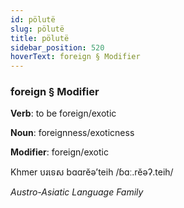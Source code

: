 ```yaml
---
id: pölutë
slug: pölutë
title: pölutë
sidebar_position: 520
hoverText: foreign § Modifier
---
```


### foreign § Modifier

**Verb**: to be foreign/exotic

**Noun**: foreignness/exoticness

**Modifier**: foreign/exotic

Khmer បរទេស bɑɑrĕəʼteih /ɓɑː.rĕəʔ.teih/

*Austro-Asiatic Language Family*